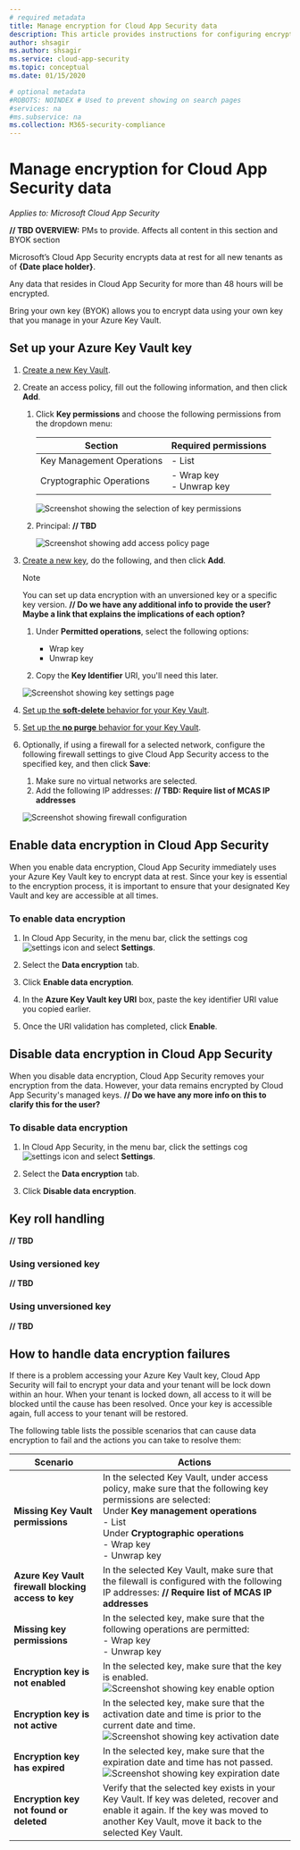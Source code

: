 ```yaml
---
# required metadata
title: Manage encryption for Cloud App Security data
description: This article provides instructions for configuring encryption for data stored in Cloud App Security.
author: shsagir
ms.author: shsagir
ms.service: cloud-app-security
ms.topic: conceptual
ms.date: 01/15/2020

# optional metadata
#ROBOTS: NOINDEX # Used to prevent showing on search pages
#services: na
#ms.subservice: na
ms.collection: M365-security-compliance
---
```

# Manage encryption for Cloud App Security data

*Applies to: Microsoft Cloud App Security*

**// TBD OVERVIEW:** PMs to provide. Affects all content in this section and BYOK section

Microsoft’s Cloud App Security encrypts data at rest for all new tenants as of **{Date place holder}**.

Any data that resides in Cloud App Security for more than 48 hours will be encrypted.

Bring your own key (BYOK) allows you to encrypt data using your own key that you manage in your Azure Key Vault.

## Set up your Azure Key Vault key

1. [Create a new Key Vault](https://docs.microsoft.com/azure-stack/user/azure-stack-key-vault-manage-portal#create-a-key-vault).

1. Create an access policy, fill out the following information, and then click **Add**.
    1. Click **Key permissions** and choose the following permissions from the dropdown menu:

        | Section | Required permissions |
        | --- | --- |
        | Key Management Operations | - List |
        | Cryptographic Operations | - Wrap key<br />- Unwrap key |

        ![Screenshot showing the selection of key permissions](media/byok-kv-access-policy-key-perms.PNG)

    2. Principal: **// TBD**

        ![Screenshot showing add access policy page](media/byok-kv-add-access-policy.PNG)

1. [Create a new key](https://docs.microsoft.com/azure-stack/user/azure-stack-key-vault-manage-portal#create-a-key), do the following, and then click **Add**.

    > [!NOTE]
    > You can set up data encryption with an unversioned key or a specific key version. **// Do we have any additional info to provide the user? Maybe a link that explains the implications of each option?**

    1. Under **Permitted operations**, select the following options:

        - Wrap key
        - Unwrap key

    2. Copy the **Key Identifier** URI, you'll need this later.

    ![Screenshot showing key settings page](media/byok-kv-key-perms.PNG)

1. [Set up the **soft-delete** behavior for your Key Vault](https://docs.microsoft.com/azure/key-vault/key-vault-ovw-soft-delete#soft-delete-behavior).

1. [Set up the **no purge** behavior for your Key Vault](https://docs.microsoft.com/azure/key-vault/key-vault-ovw-soft-delete#purge-protection).

1. Optionally, if using a firewall for a selected network, configure the following firewall settings to give Cloud App Security access to the specified key, and then click **Save**:
    1. Make sure no virtual networks are selected.
    1. Add the following IP addresses: **// TBD: Require list of MCAS IP addresses**

    ![Screenshot showing firewall configuration](media/byok-kv-firewall.PNG)

## Enable data encryption in Cloud App Security

When you enable data encryption, Cloud App Security immediately uses your Azure Key Vault key to encrypt data at rest. Since your key is essential to the encryption process, it is important to ensure that your designated Key Vault and key are accessible at all times.

### To enable data encryption

1. In Cloud App Security, in the menu bar, click the settings cog ![settings icon](media/settings-icon.png "settings icon") and select **Settings**.

1. Select the **Data encryption** tab.

1. Click **Enable data encryption**.

1. In the **Azure Key Vault key URI** box, paste the key identifier URI value you copied earlier.

1. Once the URI validation has completed, click **Enable**.

## Disable data encryption in Cloud App Security

When you disable data encryption, Cloud App Security removes your encryption from the data. However, your data remains encrypted by Cloud App Security's managed keys. **// Do we have any more info on this to clarify this for the user?**

### To disable data encryption

1. In Cloud App Security, in the menu bar, click the settings cog ![settings icon](media/settings-icon.png "settings icon") and select **Settings**.

1. Select the **Data encryption** tab.

1. Click **Disable data encryption**.

## Key roll handling

**// TBD**

### Using versioned key

**// TBD**

### Using unversioned key

**// TBD**

## How to handle data encryption failures

If there is a problem accessing your Azure Key Vault key, Cloud App Security will fail to encrypt your data and your tenant will be lock down within an hour. When your tenant is locked down, all access to it will be blocked until the cause has been resolved. Once your key is accessible again, full access to your tenant will be restored.

The following table lists the possible scenarios that can cause data encryption to fail and the actions you can take to resolve them:

| Scenario | Actions |
| --- | --- |
| <a name="missing-kv-permissions"></a>**Missing Key Vault permissions** | In the selected Key Vault, under access policy, make sure that the following key permissions are selected:<br />Under **Key management operations**<br />- List<br />Under **Cryptographic operations**<br />- Wrap key<br />- Unwrap key |
| <a name="firewall-block"></a>**Azure Key Vault firewall blocking access to key** | In the selected Key Vault, make sure that the filewall is configured with the following IP addresses: **// Require list of MCAS IP addresses** |
| <a name="missing-key-permissions"></a>**Missing key permissions** | In the selected key, make sure that the following operations are permitted:<br />- Wrap key<br />- Unwrap key<br /> |
| <a name="key-not-enabled"></a>**Encryption key is not enabled** | In the selected key, make sure that the key is enabled.<br />![Screenshot showing key enable option](media/byok-kv-key-enabled.PNG) |
| <a name="key-not-active"></a>**Encryption key is not active** | In the selected key, make sure that the activation date and time is prior to the current date and time.<br />![Screenshot showing key activation date](media/byok-kv-key-activation-date.PNG) |
| <a name="key-expired"></a>**Encryption key has expired** | In the selected key, make sure that the expiration date and time has not passed.<br />![Screenshot showing key expiration date](media/byok-kv-key-expiration-date.PNG) |
| <a name="key-not-found"></a>**Encryption key not found or deleted** | Verify that the selected key exists in your Key Vault. If key was deleted, recover and enable it again. If the key was moved to another Key Vault, move it back to the selected Key Vault. |
